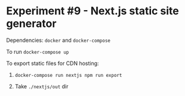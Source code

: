 # Experiment #9 - Next.js static site generator

Dependencies: `docker` and `docker-compose`

To run `docker-compose up`

To export static files for CDN hosting:

1. `docker-compose run nextjs npm run export`

2. Take `./nextjs/out` dir
